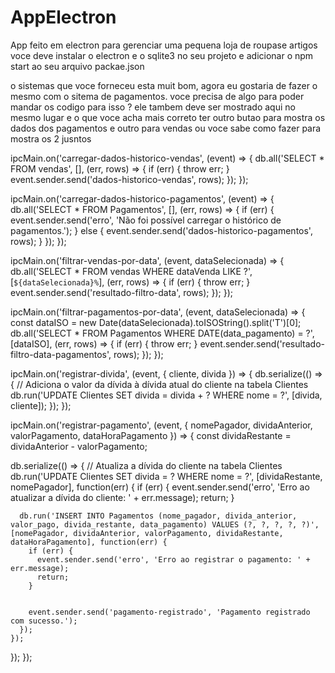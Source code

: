 # AppElectron
App feito em electron para gerenciar uma pequena loja de roupase artigos
voce deve instalar o electron e o sqlite3 no seu projeto e adicionar o npm start ao seu arquivo packae.json


o sistemas que voce forneceu esta muit bom, agora eu gostaria de fazer o mesmo com o sitema de pagamentos. voce precisa de algo para poder mandar os codigo para isso ? ele tambem deve ser mostrado aqui no mesmo lugar e o que voce acha mais correto ter outro butao para mostra os dados dos pagamentos e outro para vendas ou voce sabe como fazer para mostra os 2 jusntos 









ipcMain.on('carregar-dados-historico-vendas', (event) => {
  db.all('SELECT * FROM vendas', [], (err, rows) => {
    if (err) {
      throw err;
    }
    event.sender.send('dados-historico-vendas', rows);
  });
});




ipcMain.on('carregar-dados-historico-pagamentos', (event) => {
  db.all('SELECT * FROM Pagamentos', [], (err, rows) => {
    if (err) {
      event.sender.send('erro', 'Não foi possível carregar o histórico de pagamentos.');
    } else {
      event.sender.send('dados-historico-pagamentos', rows);
    }
  });
});


ipcMain.on('filtrar-vendas-por-data', (event, dataSelecionada) => {
  db.all('SELECT * FROM vendas WHERE dataVenda LIKE ?', [`${dataSelecionada}%`], (err, rows) => {
    if (err) {
      throw err;
    }
    event.sender.send('resultado-filtro-data', rows);
  });
});


ipcMain.on('filtrar-pagamentos-por-data', (event, dataSelecionada) => {
  const dataISO = new Date(dataSelecionada).toISOString().split('T')[0];
  db.all('SELECT * FROM Pagamentos WHERE DATE(data_pagamento) = ?', [dataISO], (err, rows) => {
    if (err) {
      throw err;
    }
    event.sender.send('resultado-filtro-data-pagamentos', rows);
  });
});




ipcMain.on('registrar-divida', (event, { cliente, divida }) => {
  db.serialize(() => {
      // Adiciona o valor da dívida à dívida atual do cliente na tabela Clientes
      db.run('UPDATE Clientes SET divida = divida + ? WHERE nome = ?', [divida, cliente]);
  });
});

ipcMain.on('registrar-pagamento', (event, { nomePagador, dividaAnterior, valorPagamento, dataHoraPagamento }) => {
  const dividaRestante = dividaAnterior - valorPagamento;

  db.serialize(() => {
    // Atualiza a dívida do cliente na tabela Clientes
    db.run('UPDATE Clientes SET divida = ? WHERE nome = ?', [dividaRestante, nomePagador], function(err) {
      if (err) {
        event.sender.send('erro', 'Erro ao atualizar a dívida do cliente: ' + err.message);
        return;
      }

     
      db.run('INSERT INTO Pagamentos (nome_pagador, divida_anterior, valor_pago, divida_restante, data_pagamento) VALUES (?, ?, ?, ?, ?)', [nomePagador, dividaAnterior, valorPagamento, dividaRestante, dataHoraPagamento], function(err) {
        if (err) {
          event.sender.send('erro', 'Erro ao registrar o pagamento: ' + err.message);
          return;
        }

        
        event.sender.send('pagamento-registrado', 'Pagamento registrado com sucesso.');
      });
    });
  });
});
